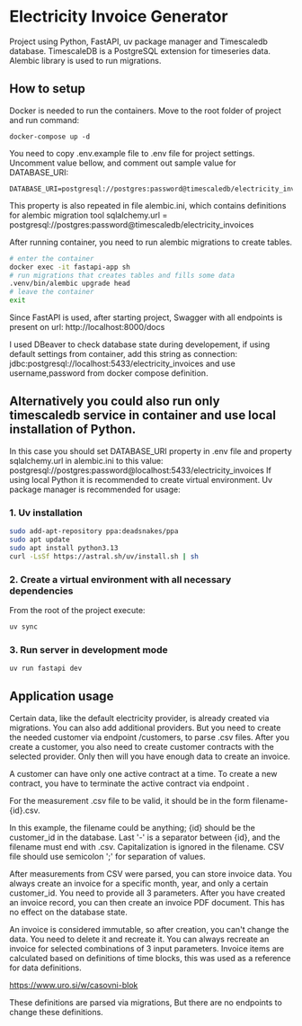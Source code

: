 # Electricity Invoice Generator

Project using Python, FastAPI, uv package manager and Timescaledb database. 
TimescaleDB is a PostgreSQL extension for timeseries data.
Alembic library is used to run migrations.

## How to setup 
Docker is needed to run the containers. Move to the root folder of project and run command:

```
docker-compose up -d
```

You need to copy .env.example file to .env file for project settings.
Uncomment value bellow, and comment out sample value for DATABASE_URI:

```
DATABASE_URI=postgresql://postgres:password@timescaledb/electricity_invoices
```

This property is also repeated in file alembic.ini, which contains definitions for alembic migration tool
sqlalchemy.url = postgresql://postgres:password@timescaledb/electricity_invoices




After running container, you need to run alembic migrations to create tables.

```sh
# enter the container
docker exec -it fastapi-app sh
# run migrations that creates tables and fills some data
.venv/bin/alembic upgrade head
# leave the container
exit
```

Since FastAPI is used, after starting project,
Swagger with all endpoints is present on url:
http://localhost:8000/docs


I used DBeaver to check database state during developement, 
if using default settings from container, add this string as connection:
jdbc:postgresql://localhost:5433/electricity_invoices and use username,password from docker compose definition.


## Alternatively you could also run only timescaledb service in container and use local installation of Python.

In this case you should set DATABASE_URI property in .env file and property sqlalchemy.url in alembic.ini to this value:
postgresql://postgres:password@localhost:5433/electricity_invoices
If using local Python it is recommended to create virtual environment.
Uv package manager is recommended for usage:

### 1. Uv installation

```bash
sudo add-apt-repository ppa:deadsnakes/ppa
sudo apt update
sudo apt install python3.13
curl -LsSf https://astral.sh/uv/install.sh | sh
```

### 2. Create a virtual environment with all necessary dependencies

From the root of the project execute:

```bash
uv sync
```

### 3. Run server in development mode

```bash
uv run fastapi dev
```



## Application usage

Certain data, like the default electricity provider, is already created via migrations.
You can also add  additional providers.
But you need to create the needed customer via endpoint /customers,
to parse .csv files.
After you create a customer, you also need to create customer contracts with the selected provider.
Only then will you have enough data to create an invoice.

A customer can have only one active contract at a time.
To create a new contract, you have to terminate the active contract via endpoint .

For the measurement .csv file to be valid, it should be in the form filename-{id}.csv.

In this example, the filename could be anything; {id} should be the customer_id in the database.
Last '-' is a separator between {id}, and the filename must end with .csv.
Capitalization is ignored in the filename.
CSV file should use semicolon ';' for separation of values.

After measurements from CSV were parsed, you can store invoice data.
You always create an invoice for a specific month, year, and only a certain customer_id.
You need to provide all 3 parameters.
After you have created an invoice record, you can then create an invoice PDF document. 
This has no effect on the database state.

An invoice is considered immutable, so after creation, you can't change the data.
You need to delete it and recreate it.
You can always recreate an invoice for selected combinations of 3 input parameters.
Invoice items are calculated based on definitions of time blocks,
this was used as a reference for data definitions.

https://www.uro.si/w/casovni-blok

These definitions are parsed via migrations,
But there are no endpoints to change these definitions.


